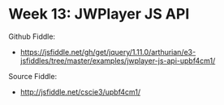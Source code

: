 # Week 13: JWPlayer JS API

Github Fiddle:
- https://jsfiddle.net/gh/get/jquery/1.11.0/arthurian/e3-jsfiddles/tree/master/examples/jwplayer-js-api-upbf4cm1/

Source Fiddle:
- http://jsfiddle.net/cscie3/upbf4cm1/

